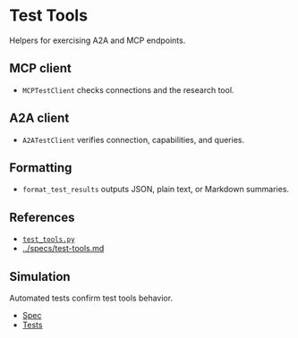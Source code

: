 # Test Tools

Helpers for exercising A2A and MCP endpoints.

## MCP client
- `MCPTestClient` checks connections and the research tool.

## A2A client
- `A2ATestClient` verifies connection, capabilities, and queries.

## Formatting
- `format_test_results` outputs JSON, plain text, or Markdown summaries.

## References
- [`test_tools.py`](../../src/autoresearch/test_tools.py)
- [../specs/test-tools.md](../specs/test-tools.md)

## Simulation

Automated tests confirm test tools behavior.

- [Spec](../specs/test-tools.md)
- [Tests](../../tests/unit/test_test_tools.py)
